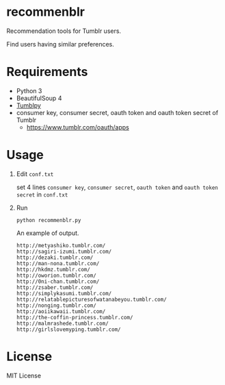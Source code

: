 # recommenblr
Recommendation tools for Tumblr users.

Find users having similar preferences.

# Requirements
- Python 3
- BeautifulSoup 4
- [Tumblpy](https://github.com/michaelhelmick/python-tumblpy)
- consumer key, consumer secret, oauth token and oauth token secret of Tumblr
  - https://www.tumblr.com/oauth/apps

# Usage
1. Edit `conf.txt`

	set 4 lines `consumer key`, `consumer secret`, `oauth token` and `oauth token secret` in `conf.txt`

2. Run

	`python recommenblr.py`

	An example of output.
	```
    http://metyashiko.tumblr.com/
    http://sagiri-izumi.tumblr.com/
    http://dezaki.tumblr.com/
    http://man-nona.tumblr.com/
    http://hkdmz.tumblr.com/
    http://oworion.tumblr.com/
    http://0ni-chan.tumblr.com/
    http://zsaber.tumblr.com/
    http://simplykasumi.tumblr.com/
    http://relatablepicturesofwatanabeyou.tumblr.com/
    http://nonging.tumblr.com/
    http://aoiikawaii.tumblr.com/
    http://the-coffin-princess.tumblr.com/
    http://malmrashede.tumblr.com/
    http://girlslovemyping.tumblr.com/
	```

# License
MIT License
